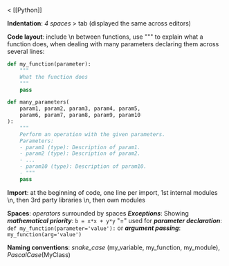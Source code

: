 < [[Python]]

**Indentation**: *4 spaces* > tab (displayed the same across editors)

**Code layout**: include \\n between functions, use """ to explain what a function does, when dealing with many parameters declaring them across several lines:
```python
def my_function(parameter):
	"""
	What the function does
	"""
	pass

def many_parameters(
	param1, param2, param3, param4, param5,
	param6, param7, param8, param9, param10
):
	"""
	Perform an operation with the given parameters.
	Parameters:
	- param1 (type): Description of param1.
	- param2 (type): Description of param2.
	- ...
	- param10 (type): Description of param10.
	- """
	pass
```

**Import**: at the beginning of code, one line per import, 1st internal modules \\n, then 3rd party libraries \\n, then own modules

**Spaces**: *operators* surrounded by spaces
***Exceptions***: 
Showing ***mathematical priority***: `b = x*x + y*y`
 "=" used for ***parameter declaration***: `def my_function(parameter='value'):`
 or ***argument passing***: `my_function(arg='value')`

**Naming conventions**: *snake_case* (my_variable, my_function, my_module), *PascalCase*(MyClass)